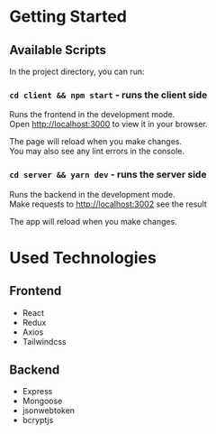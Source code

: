 # Getting Started

## Available Scripts

In the project directory, you can run:

### `cd client && npm start` - runs the client side

Runs the frontend in the development mode.\
Open [http://localhost:3000](http://localhost:3000) to view it in your browser.

The page will reload when you make changes.\
You may also see any lint errors in the console.

### `cd server && yarn dev` - runs the server side

Runs the backend in the development mode.\
Make requests to [http://localhost:3002](http://localhost:3002) see the result

The app will reload when you make changes.

# Used Technologies

## Frontend

-   React
-   Redux
-   Axios
-   Tailwindcss

## Backend

-   Express
-   Mongoose
-   jsonwebtoken
-   bcryptjs
